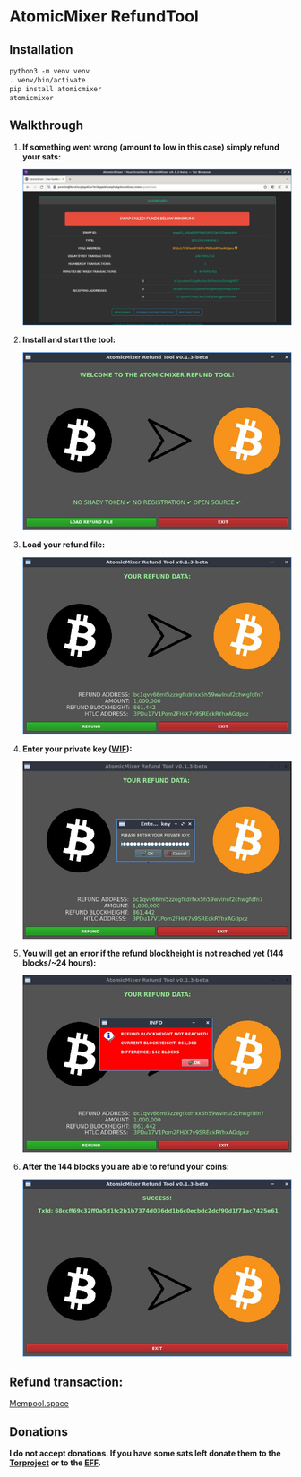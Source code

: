 # AtomicMixer RefundTool

## Installation

```
python3 -m venv venv
. venv/bin/activate
pip install atomicmixer
atomicmixer
```

## Walkthrough

1. **If something went wrong (amount to low in this case) simply refund your sats:**

   ![refund1](https://github.com/TannhauserGate420/atomicMixerRefundTool/blob/main/atomicmixer/images/refund_1.jpg)

2. **Install and start the tool:**

   ![refund2](https://github.com/TannhauserGate420/atomicMixerRefundTool/blob/main/atomicmixer/images/refund_2.jpg)

3. **Load your refund file:**

   ![refund3](https://github.com/TannhauserGate420/atomicMixerRefundTool/blob/main/atomicmixer/images/refund_3.jpg)

4. **Enter your private key ([WIF](https://en.bitcoin.it/wiki/Wallet_import_format)):**

   ![refund4](https://github.com/TannhauserGate420/atomicMixerRefundTool/blob/main/atomicmixer/images/refund_4.jpg)

5. **You will get an error if the refund blockheight is not reached yet (144 blocks/~24 hours):**

   ![refund5](https://github.com/TannhauserGate420/atomicMixerRefundTool/blob/main/atomicmixer/images/refund_5.jpg)

6. **After the 144 blocks you are able to refund your coins:**

   ![refund6](https://github.com/TannhauserGate420/atomicMixerRefundTool/blob/main/atomicmixer/images/refund_6.jpg)

## Refund transaction:

   [Mempool.space](https://mempool.space/)

## Donations

**I do not accept donations. If you have some sats left donate them to the [Torproject](https://donate.torproject.org/cryptocurrency/) or to the [EFF](https://supporters.eff.org/donate/join-eff-4).**
